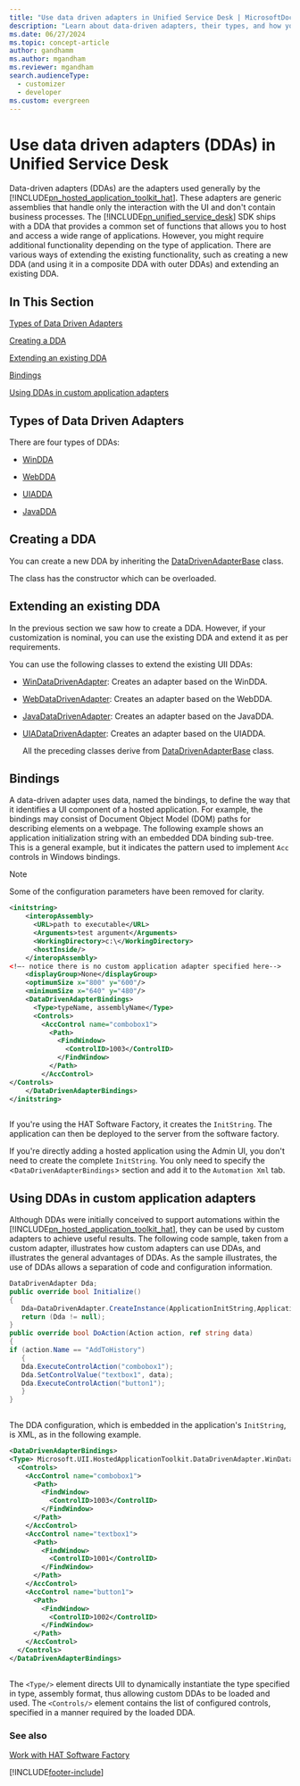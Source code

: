 ```yaml
---
title: "Use data driven adapters in Unified Service Desk | MicrosoftDocs"
description: "Learn about data-driven adapters, their types, and how you can create new adapters or extend existing ones in Unified Service Desk."
ms.date: 06/27/2024
ms.topic: concept-article
author: gandhamm
ms.author: mgandham
ms.reviewer: mgandham
search.audienceType: 
  - customizer
  - developer
ms.custom: evergreen
---
```

# Use data driven adapters (DDAs) in Unified Service Desk
Data-driven adapters (DDAs) are the adapters used generally by the [!INCLUDE[pn_hosted_application_toolkit_hat](../includes/pn-hosted-application-toolkit-hat.md)]. These adapters are generic assemblies that handle only the interaction with the UI and don't contain business processes. The [!INCLUDE[pn_unified_service_desk](../includes/pn-unified-service-desk.md)] SDK ships with a DDA that provides a common set of functions that allows you to host and access a wide range of applications. However, you might require additional functionality depending on the type of application. There are various ways of extending the existing functionality, such as creating a new DDA (and using it in a composite DDA with outer DDAs) and extending an existing DDA.  
  
## In This Section  
 [Types of Data Driven Adapters](../unified-service-desk/use-data-driven-adapters-ddas.md#types)  
  
 [Creating a DDA](../unified-service-desk/use-data-driven-adapters-ddas.md#create)  
  
 [Extending an existing DDA](../unified-service-desk/use-data-driven-adapters-ddas.md#extend)  
  
 [Bindings](../unified-service-desk/use-data-driven-adapters-ddas.md#bindings)  
  
 [Using DDAs in custom application adapters](../unified-service-desk/use-data-driven-adapters-ddas.md#custom)  
  
<a name="types"></a>   
## Types of Data Driven Adapters  
 There are four types of DDAs:  
  
-   [WinDDA](../unified-service-desk/windda.md)  
  
-   [WebDDA](../unified-service-desk/web-dda.md)  
  
-   [UIADDA](../unified-service-desk/uiadda.md)  
  
-   [JavaDDA](../unified-service-desk/javadda.md)  
  
<a name="create"></a>   
## Creating a DDA  
 You can create a new DDA by inheriting the [DataDrivenAdapterBase](/dotnet/api/microsoft.uii.hostedapplicationtoolkit.datadrivenadapter.datadrivenadapterbase) class.  
  
 The class has the constructor which can be overloaded.  
  
<a name="extend"></a>   
## Extending an existing DDA  
 In the previous section we saw how to create a DDA. However, if your customization is nominal, you can use the existing DDA and extend it as per requirements.  
  
 You can use the following classes to extend the existing UII DDAs:  
  
- [WinDataDrivenAdapter](/dotnet/api/microsoft.uii.hostedapplicationtoolkit.datadrivenadapter.windatadrivenadapter): Creates an adapter based on the WinDDA.  
  
- [WebDataDrivenAdapter](/dotnet/api/microsoft.uii.hostedapplicationtoolkit.datadrivenadapter.webdatadrivenadapter): Creates an adapter based on the WebDDA.  
  
- [JavaDataDrivenAdapter](/dotnet/api/microsoft.uii.hostedapplicationtoolkit.datadrivenadapter.javadatadrivenadapter): Creates an adapter based on the JavaDDA.  
  
- [UIADataDrivenAdapter](/dotnet/api/microsoft.uii.hostedapplicationtoolkit.datadrivenadapter.uiadatadrivenadapter): Creates an adapter based on the UIADDA.  
  
  All the preceding classes derive from [DataDrivenAdapterBase](/dotnet/api/microsoft.uii.hostedapplicationtoolkit.datadrivenadapter.datadrivenadapterbase) class.  
  
<a name="bindings"></a>   
## Bindings  
 A data-driven adapter uses data, named the bindings, to define the way that it identifies a UI component of a hosted application. For example, the bindings may consist of Document Object Model (DOM) paths for describing elements on a webpage. The following example shows an application initialization string with an embedded DDA binding sub-tree. This is a general example, but it indicates the pattern used to implement `Acc` controls in Windows bindings.  
  
> [!NOTE]
>  Some of the configuration parameters have been removed for clarity.  
  
```xml  
<initstring>  
    <interopAssembly>  
      <URL>path to executable</URL>  
      <Arguments>test argument</Arguments>  
      <WorkingDirectory>c:\</WorkingDirectory>  
      <hostInside/>  
    </interopAssembly>  
<!—- notice there is no custom application adapter specified here-->  
    <displayGroup>None</displayGroup>  
    <optimumSize x="800" y="600"/>  
    <minimumSize x="640" y="480"/>  
    <DataDrivenAdapterBindings>  
      <Type>typeName, assemblyName</Type>  
      <Controls>  
        <AccControl name="combobox1">  
          <Path>  
            <FindWindow>  
              <ControlID>1003</ControlID>  
            </FindWindow>  
          </Path>  
        </AccControl>  
</Controls>  
    </DataDrivenAdapterBindings>  
</initstring>  
  
```  
  
 If you're using the HAT Software Factory, it creates the `InitString`. The application can then be deployed to the server from the software factory.  
  
 If you're directly adding a hosted application using the Admin UI, you don't need to create the complete `InitString`. You only need to specify the <`DataDrivenAdapterBindings`> section and add it to the `Automation Xml` tab.  
  
<a name="custom"></a>   
## Using DDAs in custom application adapters  
 Although DDAs were initially conceived to support automations within the [!INCLUDE[pn_hosted_application_toolkit_hat](../includes/pn-hosted-application-toolkit-hat.md)], they can be used by custom adapters to achieve useful results. The following code sample, taken from a custom adapter, illustrates how custom adapters can use DDAs, and illustrates the general advantages of DDAs. As the sample illustrates, the use of DDAs allows a separation of code and configuration information.  
  
```csharp  
DataDrivenAdapter Dda;  
public override bool Initialize()  
{  
   Dda=DataDrivenAdapter.CreateInstance(ApplicationInitString,ApplicationObject);  
   return (Dda != null);  
}  
public override bool DoAction(Action action, ref string data)  
{  
if (action.Name == "AddToHistory")  
   {  
   Dda.ExecuteControlAction("combobox1");  
   Dda.SetControlValue("textbox1", data);  
   Dda.ExecuteControlAction("button1");  
   }  
}  
  
```  
  
 The DDA configuration, which is embedded in the application's `InitString`, is XML, as in the following example.  
  
```xml  
<DataDrivenAdapterBindings>  
<Type> Microsoft.UII.HostedApplicationToolkit.DataDrivenAdapter.WinDataDrivenAdapter, Microsoft.UII.HostedApplicationToolkit.DataDrivenAdapter</Type>  
  <Controls>  
    <AccControl name="combobox1">  
      <Path>  
        <FindWindow>  
          <ControlID>1003</ControlID>  
        </FindWindow>  
      </Path>  
    </AccControl>  
    <AccControl name="textbox1">  
      <Path>  
        <FindWindow>  
          <ControlID>1001</ControlID>  
        </FindWindow>  
      </Path>  
    </AccControl>  
    <AccControl name="button1">  
      <Path>  
        <FindWindow>  
          <ControlID>1002</ControlID>  
        </FindWindow>  
      </Path>  
    </AccControl>  
  </Controls>  
</DataDrivenAdapterBindings>  
  
```  
  
 The `<Type/>` element directs UII to dynamically instantiate the type specified in type, assembly format, thus allowing custom DDAs to be loaded and used. The `<Controls/>` element contains the list of configured controls, specified in a manner required by the loaded DDA.  
  
### See also  
 [Work with HAT Software Factory](../unified-service-desk/work-with-hat-software-factory.md)


[!INCLUDE[footer-include](../includes/footer-banner.md)]
